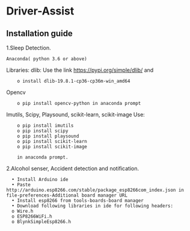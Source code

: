 # Driver-Assist
Installation guide
------------------
1.Sleep Detection.

    Anaconda( python 3.6 or above)
  Libraries:
dlib: Use the link https://pypi.org/simple/dlib/ and 
        
        o install dlib-19.8.1-cp36-cp36m-win_amd64
        
Opencv
            
        o pip install opencv-python in anaconda prompt
        
Imutils, Scipy, Playsound, scikit-learn, scikit-image
        Use: 
        
        o pip install imutils 
        o pip install scipy 
        o pip install playsound 
        o pip install scikit-learn
        o pip install scikit-image 
        
        in anaconda prompt.

2.Alcohol senser, Accident detection and notification.

      •	Install Arduino ide
      •	Paste http://arduino.esp8266.com/stable/package_esp8266com_index.json in file-preferences-Additional board manager URL
      •	Install esp8266 from tools-boards-board manager 
      •	Download following libraries in ide for following headers:
      o	Wire.h
      o	ESP8266WiFi.h
      o	BlynkSimpleEsp8266.h
